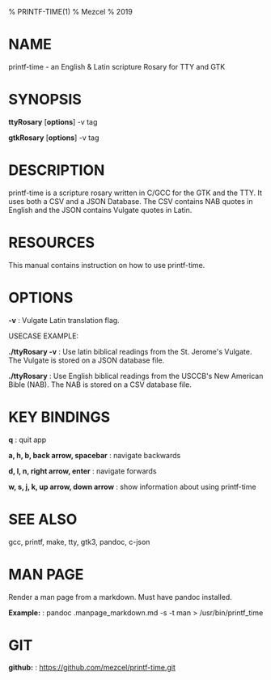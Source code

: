 % PRINTF-TIME(1)
% Mezcel
% 2019

# NAME

printf-time - an English & Latin scripture Rosary for TTY and GTK

# SYNOPSIS

**ttyRosary** [**options**] -v tag

**gtkRosary** [**options**] -v tag

# DESCRIPTION

printf-time is a  scripture rosary written in C/GCC for the GTK and the TTY. It uses both a CSV and a JSON Database. The CSV contains NAB quotes in English and the JSON contains Vulgate quotes in Latin.

# RESOURCES

This manual contains instruction on how to use printf-time.

# OPTIONS

**-v**
:   Vulgate Latin translation flag.

USECASE EXAMPLE:

**./ttyRosary -v**
: Use latin biblical readings from the St. Jerome's Vulgate. The Vulgate is stored on a JSON database file.

**./ttyRosary**
: Use English biblical readings from the USCCB's New American Bible (NAB). The NAB is stored on a CSV database file.

# KEY BINDINGS

**q**
: quit app

**a, h, b, back arrow, spacebar**
: navigate backwards

**d, l, n, right arrow, enter**
: navigate forwards

**w, s, j, k, up arrow, down arrow**
: show information about using printf-time

# SEE ALSO

gcc, printf, make, tty, gtk3, pandoc, c-json

# MAN PAGE

Render a man page from a markdown. Must have pandoc installed.

**Example:**
: pandoc .manpage_markdown.md -s -t man > /usr/bin/printf_time

# GIT

**github:**
: https://github.com/mezcel/printf-time.git
